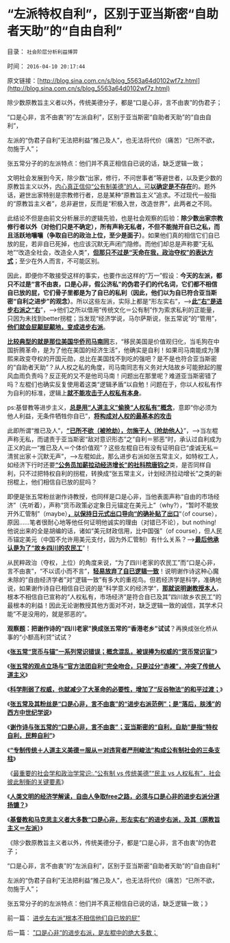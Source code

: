 # “左派特权自利”，区别于亚当斯密“自助者天助”的“自由自利”

目录： `社会阶层分析利益博羿` 

时间： `2016-04-10 20:17:44` 

原文链接：[http://blog.sina.com.cn/s/blog_5563a64d0102wf7z.html](http://blog.sina.com.cn/s/blog_5563a64d0102wf7z.html)

除少数原教旨主义者以外，传统美德分子，都是“口是心非，言不由衷”的伪君子；

“口是心非，言不由衷”的“左派自利”，区别于亚当斯密“自助者天助”的“自由自利”，

左派的“伪君子自利”无法把利益“推己及人”，也无法将代价（痛苦）“已所不欲，勿施于人”；

张五常分子的的左派特点：他们并不真正相信自已说的话，缺乏逻辑一致；

文明社会发展到今天，除少数“出家，修行，不问世事者”等避世者，以及更少数的原教旨主义以外，[内心真正信仰“公有制美德”的人，可**以确定是不存在**](http://darthvad.blog.163.com/blog/static/533994702016226104349209/)的。题外话，避世出家特别是宗教修行者，总是某种“原教旨主义”追求。不过现代一般指的“原教旨主义者”，总非避世，反而是“积极入世，改造世界”，此两者之不同。

此结论不但是由前文分析展示的逻辑先验，也是社会观察的后验：**除少数出家宗教修行者以外（对他们只是不确定），所有声称无私者，不但不能抛开自已之私，而且活跃地嚷嚷（争取自已的政治上位，至少是面子）**。如果他们真的相信它们自已放的屁，若非自已死掉，也应该沉默无声闭门隐修。而他们却总是声称要“无私地”“改造全社会，改造全人类”，[**但那只不过是“天命在我，政治夺权”的表达方式**](../../../2016/4/5/传统文化的“正能量”，证明“传统＝公有制”；.md)；至少在外人而言，不可能区别。

因此，即便你不敢接受这样的事实，也要作出这样的“万一”假设：**今天的左派，都只不过是“言不由衷，口是心非，假公济私”的伪君子们的代名词，它们都不相信自已放的屁，它们骨子里都是为了自已的私利（因此，他们以为自已符合亚当斯密“自利之进步”的观念）**。所以这些左派，实际上都是“形左实右”，——>[**此“右”是进步右派之“右**](../../../2015/11/13/进步主义的左右派，都持有“默认权益归于公共”的共识.md)”，——>他们之所以借用“传统文化＝公有制”作为索求私利的正能量，只因为未找到better拐棍；当发现“经济学说，马尔萨斯说，张五常说”的“管用”，[**他们就会屁颠屁颠地，变成进步右派**](../../../2016/3/30/张五常主义是一种传教，具备传教的所有特点；.md)。

[**比较典型的就是那位美国华侨司马南同**](../../../2013/5/13/我们和茅于轼都不是强者，张宏良司马南他们才是强者.md)志，“移民美国是价值观归化，当毛狗在中国折腾革命，是为了他在美国的经济生活”，他确实是自利！如果司马南能成为薄熙来政变夺权的开国元勋，总比在美国找不到吃的强吧？是不是也符合亚当斯密的“自助者天助”？从人权之私的角度，司马南同志有义务对大陆故乡可能掀起的腥风血雨负责吗？反正死的又不是他司马南！问题出在那里呢？难道亚当斯密错了吗？左棍们也确实反复使用着这类“逻辑矛盾”以自勉！问题在于，你以人权私有作为自利的标准，逻辑上[**就不能攻击于人权私有本身**](../../../2010/6/10/“天无二日，法无二纲”科学体系基本要求.md)。

ps:基督教等进步主义，[**总是用“人道主义”偷换“人权私有”概念**](../../../2009/10/29/人道不是人权；人道主义和低人权社会的关系.md)，意即“你必须为他人利益，无条件牺牲你自已”，[**将构成对人权的最基本的攻击**](../../../2014/9/10/中国传统政治厚黑学，试图回避本土基督教存在邪教化的事实；.md)

此即所谓“推已及人”，[**“已所不欲（被抢劫），勿施于人（抢劫他人）**](../../../2009/6/19/“已所不欲，勿施于人”就是普世的价值观.md)”，——>当左棍声称无私，而谴责于亚当斯密“敌对意识形态”之“自利＝邪恶”时，承认过自利成为正义的此一“推已及人＝个体价值观”？这些左棍自已有没有证明自已“虔诚无私＝清贫出家＋沉默无声”，——>左棍如此，那么进步右派如张五常主义，如特权工人，如经济下行时还要[**“公务员加薪拉动经济增长”的社科院唐钧之**](../../../2015/6/23/作为工会主席的国家领导，作为工会宣传的社科院.md)类，是否同样自利，只不过把特权自利的拐棍，转换成“张五常主义，计划经济拉动增长”之类的新拐棍上，他们相信自已放的屁吗？

即便是张五常粉丝谢作诗教授，也同样是口是心非，当他表面声称“自由的市场经济”（先听着），声称“货币政策必定象日元锚定在美元上”（why?），“暂时不能放开外汇管制”（maybe）[**，以保持日元式出口导向“的确补贴了出口**](../../../2012/2/24/《资本论》的误区，屯积外汇对中国其实一点好处没有.md)“（of
course），原因……笔者很耐心地等他任何证明他诚实的理由（对错已不论），but nothing!
他说出来的全是胡编的话，诸如“美元财政信用，比中国强”（of
course），但人民币锚定美元（中国不允许用美元支付，因为外汇管制）有什么关系？——>[**最后他承认是为了“故乡四川的农民工**](../../../2016/3/31/张五常要做权威，就要象科斯那样学会沉默；.md)”！

从民粹政治（夺权，上位）的角度来说，“为了四川老家的农民工”而“口是心非，言不由衷”，“不以谎小而不言”，[**轻易放弃了自已逻辑一致**](../../../2014/9/17/缺乏逻辑一致的经济学与极权主义如此接近！.md)！说明谢作诗这种心魔未除的“自由经济学者”对“逻辑一致”有多大的重视鸟。但若经济学是科学，准确地说，如果谢作诗自已相信自已说的是”科学意义的经济学“，[**那就说明谢教授本人**](../../../2013/2/12/“市场总能擦屁股”之“要死！老百姓先死”.md)，根本不相信自已宣称的“人权私有，市场经济”是符合自已及其”四川故乡农民工“的最根本的利益！因此无论谢教授其他方面对不对，缺乏逻辑一致的诚信，其学术只能”不是没用的，就是邪恶的“。



**观察题：把谢作诗的“四川老家”换成张五常的“香港老乡”试试**？再换成张化桥从事的“小额高利贷”试试？

《[**张五常“货币与锚”一系列常识错误；概念混乱，被误捧为权威的“货币常识盲”**](../../../2016/3/27/广义的锚与狭义的锚，张五常一系列常识错误；.md)》

《[**张五常的观点立场与“官方法团自利”完全吻合，只是过分“赤裸”，冲突了传统人道主义**](../../../2016/3/28/张五常主义与市场经济之间，是“特权vs人权”的根本区别；.md)》

《[**科学削弱了权威，也就减少了大革命的必要性，增加了“反谷物法”的和平过渡；**](../../../2016/3/29/张五常之“缺乏常识，偏要权威”，推荐香港模式.md)》

《[**张五常及其粉丝是“口是心非，言不由衷”的“进步右派范例”；是“落后，肤浅”的西方中世纪学说**](../../../2016/3/30/张五常主义是一种传教，具备传教的所有特点；.md)》

《[**谢作诗与张五常的“口是心非，言不由衷”；亚当斯密的“自利，自助”是指“特权自利，民粹自利”**](../../../2016/3/31/张五常要做权威，就要象科斯那样学会沉默；.md)》

《[**“专制传统＋人道主义美德＝服从＝对违背者严刑峻法”构成公有制社会的三条支柱**](../../../2016/4/5/传统文化的“正能量”，证明“传统＝公有制”；.md)》

《[最重要的社会学和政治学常识:.“公有制
vs 传统美德”“民主
vs 人权私有”，社会彼此制衡的关键要素](../../../2016/4/6/最重要的社会学和政治学常识：.md)》

《[**人类文明的经济学解读，自由人争取free之路，必须与口是心非的进步右派分道扬镳？**](../../../2016/4/7/”口是心非“的进步右派，是左棍中的绝大多数；.md)》

《[**基督教和马克思主义者大多数“口是心非，形左实右”的进步右派，及其（原教旨主义＝左派）**](../../../2016/4/9/“原教旨＝传统卫道”，“打左灯”所能获得的政治支持.md)》

《除少数原教旨主义者以外，传统美德分子，都是“口是心非，言不由衷”的伪君子；

“口是心非，言不由衷”的“左派自利”，区别于亚当斯密“自助者天助”的“自由自利”

左派的“伪君子自利”无法把利益“推己及人”，也无法将代价（痛苦）“已所不欲，勿施于人”；

张五常分子的的左派特点：他们并不真正相信自已说的话，缺乏逻辑一致；》

前一篇： [进步左右派“根本不相信他们自已放的屁”](../../../2016/4/11/进步左右派“根本不相信他们自已放的屁”.md)

后一篇： [”口是心非“的进步右派，是左棍中的绝大多数；](../../../2016/4/7/”口是心非“的进步右派，是左棍中的绝大多数；.md)


